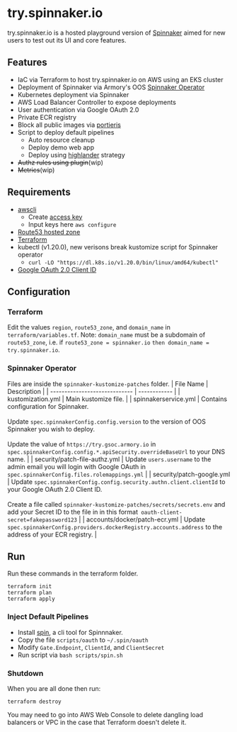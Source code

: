 # try.spinnaker.io

try.spinnaker.io is a hosted playground version of [Spinnaker][] aimed for new users to test out its UI and core features. 

## Features

- IaC via Terraform to host try.spinnaker.io on AWS using an EKS cluster
- Deployment of Spinnaker via Armory's OOS [Spinnaker Operator][]
- Kubernetes deployment via Spinnaker
- AWS Load Balancer Controller to expose deployments
- User authentication via Google OAuth 2.0
- Private ECR registry
- Block all public images via [portieris][]
- Script to deploy default pipelines
  - Auto resource cleanup 
  - Deploy demo web app
  - Deploy using [highlander][] strategy 
- ~~Authz rules using plugin~~(wip)
- ~~Metrics~~(wip)

## Requirements 
- [awscli][]
  - Create [access key][]
  - Input keys here `aws configure` 
- [Route53 hosted zone][]
- [Terraform][]
- kubectl (v1.20.0), new verisons break kustomize script for Spinnaker operator
  - `curl -LO "https://dl.k8s.io/v1.20.0/bin/linux/amd64/kubectl"`
- [Google OAuth 2.0 Client ID][]

## Configuration
### Terraform 
Edit the values `region`, `route53_zone`, and `domain_name` in `terraform/variables.tf`. Note: `domain_name` must be a subdomain of `route53_zone`, i.e. if `route53_zone = spinnaker.io` `then domain_name = try.spinnaker.io`.
### Spinnaker Operator
Files are inside the `spinnaker-kustomize-patches` folder.
| File Name                     | Description  |
| ----------------------------- | ------------ |
| kustomization.yml | Main kustomize file.  |
| spinnakerservice.yml | Contains configuration for Spinnaker. <br><br> Update `spec.spinnakerConfig.config.version` to the version of OOS Spinnaker you wish to deploy. <br><br> Update the value of `https://try.gsoc.armory.io` in `spec.spinnakerConfig.config.*.apiSecurity.overrideBaseUrl` to your DNS name. |
| security/patch-file-authz.yml | Update `users.username` to the admin email you will login with Google OAuth in `spec.spinnakerConfig.files.rolemappings.yml` |
| security/patch-google.yml | Update `spec.spinnakerConfig.config.security.authn.client.clientId` to your Google OAuth 2.0 Client ID. <br><br> Create a file called `spinnaker-kustomize-patches/secrets/secrets.env` and add your Secret ID to the file in in this format` oauth-client-secret=fakepassword123` |
| accounts/docker/patch-ecr.yml                  | Update `spec.spinnakerConfig.providers.dockerRegistry.accounts.address` to the address of your ECR registry. |


## Run
Run these commands in the terraform folder.
```
terraform init
terraform plan
terraform apply
```
### Inject Default Pipelines
- Install [spin][], a cli tool for Spinnnaker.
- Copy the file `scripts/oauth` to `~/.spin/oauth`
- Modify `Gate.Endpoint`, `ClientId`, and `ClientSecret`
- Run script via `bash scripts/spin.sh`

### Shutdown
When you are all done then run:
```
terraform destroy
```
You may need to go into AWS Web Console to delete dangling load balancers or VPC in the case that Terraform doesn't delete it. 

[Spinnaker]: https://spinnaker.io/
[highlander]: https://spinnaker.io/docs/guides/user/kubernetes-v2/rollout-strategies/#highlander-rollouts
[Spinnaker Operator]: https://github.com/armory/spinnaker-operator
[portieris]: https://github.com/IBM/portieris
[awscli]: https://docs.aws.amazon.com/cli/latest/userguide/install-cliv2-linux.html
[access key]: https://console.aws.amazon.com/iam/home?#/security_credentials
[Terraform]: https://learn.hashicorp.com/tutorials/terraform/install-cli
[Google OAuth 2.0 Client ID]: https://support.google.com/cloud/answer/6158849?hl=en
[Route53 hosted zone]: https://aws.amazon.com/route53/faqs/#:~:text=A%20hosted%20zone%20is%20an,domain%20name%20as%20a%20suffix
[spin]: https://spinnaker.io/docs/setup/other_config/spin/